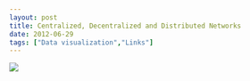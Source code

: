 ```yaml
---
layout: post
title: Centralized, Decentralized and Distributed Networks
date: 2012-06-29
tags: ["Data visualization","Links"]
---
```


![](baran_nets_large.gif)